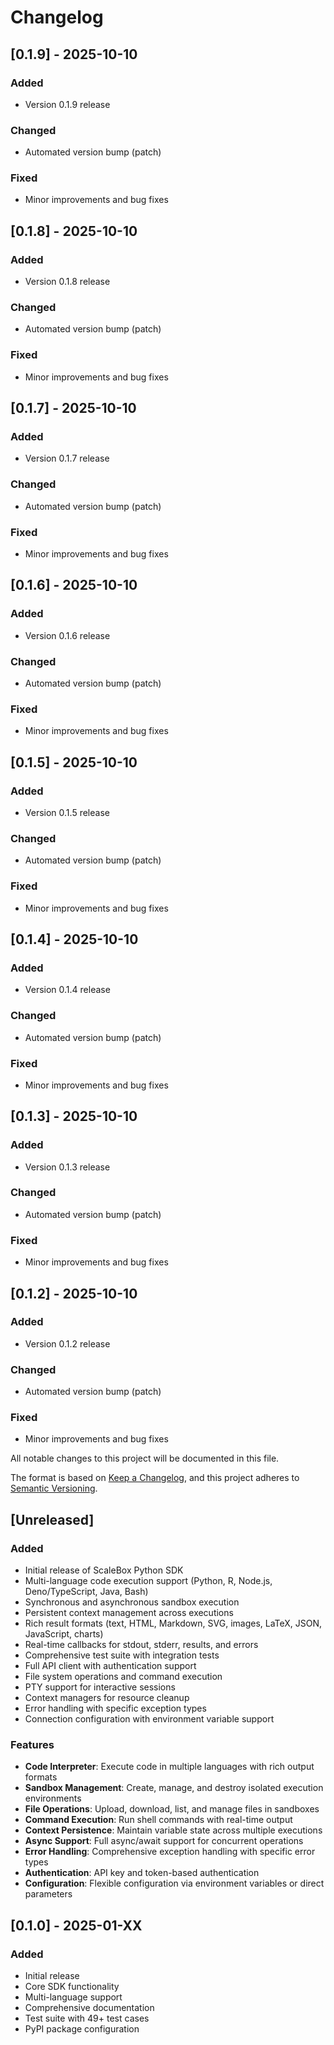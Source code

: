 # Changelog
## [0.1.9] - 2025-10-10

### Added
- Version 0.1.9 release

### Changed
- Automated version bump (patch)

### Fixed
- Minor improvements and bug fixes


## [0.1.8] - 2025-10-10

### Added
- Version 0.1.8 release

### Changed
- Automated version bump (patch)

### Fixed
- Minor improvements and bug fixes


## [0.1.7] - 2025-10-10

### Added
- Version 0.1.7 release

### Changed
- Automated version bump (patch)

### Fixed
- Minor improvements and bug fixes


## [0.1.6] - 2025-10-10

### Added
- Version 0.1.6 release

### Changed
- Automated version bump (patch)

### Fixed
- Minor improvements and bug fixes


## [0.1.5] - 2025-10-10

### Added
- Version 0.1.5 release

### Changed
- Automated version bump (patch)

### Fixed
- Minor improvements and bug fixes


## [0.1.4] - 2025-10-10

### Added
- Version 0.1.4 release

### Changed
- Automated version bump (patch)

### Fixed
- Minor improvements and bug fixes


## [0.1.3] - 2025-10-10

### Added
- Version 0.1.3 release

### Changed
- Automated version bump (patch)

### Fixed
- Minor improvements and bug fixes


## [0.1.2] - 2025-10-10

### Added
- Version 0.1.2 release

### Changed
- Automated version bump (patch)

### Fixed
- Minor improvements and bug fixes



All notable changes to this project will be documented in this file.

The format is based on [Keep a Changelog](https://keepachangelog.com/en/1.0.0/),
and this project adheres to [Semantic Versioning](https://semver.org/spec/v2.0.0.html).

## [Unreleased]

### Added
- Initial release of ScaleBox Python SDK
- Multi-language code execution support (Python, R, Node.js, Deno/TypeScript, Java, Bash)
- Synchronous and asynchronous sandbox execution
- Persistent context management across executions
- Rich result formats (text, HTML, Markdown, SVG, images, LaTeX, JSON, JavaScript, charts)
- Real-time callbacks for stdout, stderr, results, and errors
- Comprehensive test suite with integration tests
- Full API client with authentication support
- File system operations and command execution
- PTY support for interactive sessions
- Context managers for resource cleanup
- Error handling with specific exception types
- Connection configuration with environment variable support

### Features
- **Code Interpreter**: Execute code in multiple languages with rich output formats
- **Sandbox Management**: Create, manage, and destroy isolated execution environments
- **File Operations**: Upload, download, list, and manage files in sandboxes
- **Command Execution**: Run shell commands with real-time output
- **Context Persistence**: Maintain variable state across multiple executions
- **Async Support**: Full async/await support for concurrent operations
- **Error Handling**: Comprehensive exception handling with specific error types
- **Authentication**: API key and token-based authentication
- **Configuration**: Flexible configuration via environment variables or direct parameters

## [0.1.0] - 2025-01-XX

### Added
- Initial release
- Core SDK functionality
- Multi-language support
- Comprehensive documentation
- Test suite with 49+ test cases
- PyPI package configuration

